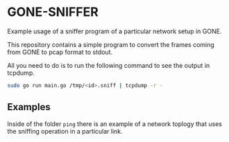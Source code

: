 # GONE-SNIFFER

Example usage of a sniffer program of a particular network setup in GONE.

This repository contains a simple program to convert the frames coming from GONE to pcap format to stdout.

All you need to do is to run the following command to see the output in tcpdump.

```bash
sudo go run main.go /tmp/<id>.sniff | tcpdump -r -
```

## Examples

Inside of the folder `ping` there is an example of a network toplogy that uses the sniffing operation in a particular link.

